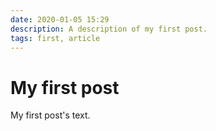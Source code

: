 ```yaml
---
date: 2020-01-05 15:29
description: A description of my first post.
tags: first, article
---
```

# My first post

My first post's text.